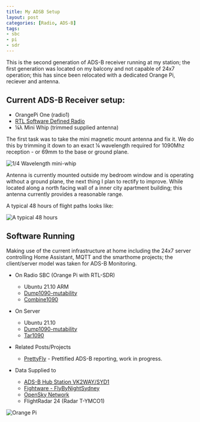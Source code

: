 ```yaml
---
title: My ADSB Setup
layout: post
categories: [Radio, ADS-B]
tags:
- sbc
- pi
- sdr
---
```


This is the second generation of ADS-B receiver running at my station; the first generation was 
located on my balcony and not capable of 24x7 operation; this has since been relocated with
a dedicated Orange Pi, reciever and antenna.

## Current ADS-B Receiver setup:

* OrangePi One (radio1)
* [RTL Software Defined Radio](https://amzn.to/3klzocS)
* ¼λ Mini Whip (trimmed supplied antenna)

The first task was to take the mini magnetic mount antenna and fix it.  We do this by trimming it 
down to an exact ¼ wavelength required for 1090Mhz reception - or 69mm to the base or ground plane.

![1/4 Wavelength mini-whip]({{page.url}}antenna-1.jpg)

Antenna is currently mounted outside my bedroom window and is operating without a ground plane,
the next thing I plan to rectify to improve.  While located along a north facing wall of a inner
city apartment building; this antenna currently provides a reasonable range.

A typical 48 hours of flight paths looks like:

![A typical 48 hours]({{page.url}}map.jpg)

## Software Running

Making use of the current infrastructure at home including the 24x7 server controlling Home Assistant,
MQTT and the smarthome projects; the client/server model was taken for ADS-B Monitoring.

* On Radio SBC (Orange Pi with RTL-SDR)
  * Ubuntu 21.10 ARM 
  * [Dump1090-mutability](https://github.com/adsbxchange/dump1090-mutability)
  * [Combine1090](https://github.com/wiedehopf/combine1090)

* On Server
  * Ubuntu 21.10
  * [Dump1090-mutability](https://github.com/adsbxchange/dump1090-mutability)
  * [Tar1090](https://github.com/wiedehopf/tar1090)

* Related Posts/Projects
  * [PrettyFly](posts/prettyfly/) - Prettified ADS-B reporting, work in progress.


* Data Supplied to
  * [ADS-B Hub Station VK2WAY/SYD1](https://www.adsbhub.org/station.php?id=2907)
  * [Fightware - FlyByNightSydney](https://flightaware.com/adsb/stats/user/FlyByNightSydney)
  * [OpenSky Network](https://opensky-network.org/receiver-profile?s=-1408232334)
  * FlightRadar 24 (Radar T-YMCO1)


![Orange Pi]({{page.url}}sbc.jpg)




